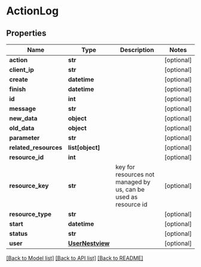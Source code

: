 # ActionLog

## Properties
Name | Type | Description | Notes
------------ | ------------- | ------------- | -------------
**action** | **str** |  | [optional] 
**client_ip** | **str** |  | [optional] 
**create** | **datetime** |  | [optional] 
**finish** | **datetime** |  | [optional] 
**id** | **int** |  | [optional] 
**message** | **str** |  | [optional] 
**new_data** | **object** |  | [optional] 
**old_data** | **object** |  | [optional] 
**parameter** | **str** |  | [optional] 
**related_resources** | **list[object]** |  | [optional] 
**resource_id** | **int** |  | [optional] 
**resource_key** | **str** | key for resources not managed by us, can be used as resource id | [optional] 
**resource_type** | **str** |  | [optional] 
**start** | **datetime** |  | [optional] 
**status** | **str** |  | [optional] 
**user** | [**UserNestview**](UserNestview.md) |  | [optional] 

[[Back to Model list]](../README.md#documentation-for-models) [[Back to API list]](../README.md#documentation-for-api-endpoints) [[Back to README]](../README.md)


